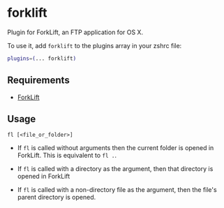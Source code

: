 # forklift

Plugin for ForkLift, an FTP application for OS X.

To use it, add `forklift` to the plugins array in your zshrc file:

```zsh
plugins=(... forklift)
```

## Requirements

* [ForkLift](https://binarynights.com/)

## Usage

`fl [<file_or_folder>]`

* If `fl` is called without arguments then the current folder is opened in ForkLift. This is equivalent to `fl .`.

* If `fl` is called with a directory as the argument, then that directory is opened in ForkLift

* If `fl` is called with a non-directory file as the argument, then the file's parent directory is opened.
